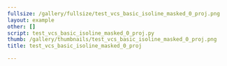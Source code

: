 ```yaml
---
fullsize: /gallery/fullsize/test_vcs_basic_isoline_masked_0_proj.png
layout: example
other: []
script: test_vcs_basic_isoline_masked_0_proj.py
thumb: /gallery/thumbnails/test_vcs_basic_isoline_masked_0_proj.png
title: test_vcs_basic_isoline_masked_0_proj

---
```

